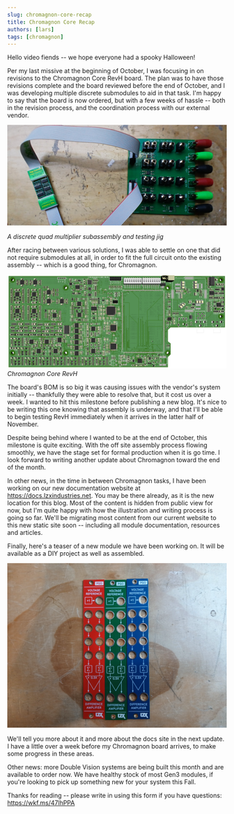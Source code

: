```yaml
---
slug: chromagnon-core-recap
title: Chromagnon Core Recap
authors: [lars]
tags: [chromagnon]
---
```


Hello video fiends -- we hope everyone had a spooky Halloween! 

Per my last missive at the beginning of October, I was focusing in on revisions to the Chromagnon Core RevH board.  The plan was to have those revisions complete and the board reviewed before the end of October, and I was developing multiple discrete submodules to aid in that task. I'm happy to say that the board is now ordered, but with a few weeks of hassle -- both in the revision process, and the coordination process with our external vendor.

![](./fqm-submodule-revb.png)

<!-- truncate -->

*A discrete quad multiplier subassembly and testing jig*

After racing between various solutions, I was able to settle on one that did not require submodules at all, in order to fit the full circuit onto the existing assembly -- which is a good thing, for Chromagnon.  

![](./chromagnon-core-revh-render.png)
*Chromagnon Core RevH*

The board's BOM is so big it was causing issues with the vendor's system initially -- thankfully they were able to resolve that, but it cost us over a week.  I wanted to hit this milestone before publishing a new blog.  It's nice to be writing this one knowing that assembly is underway, and that I'll be able to begin testing RevH immediately when it arrives in the latter half of November.

Despite being behind where I wanted to be at the end of October, this milestone is quite exciting.  With the off site assembly process flowing smoothly, we have the stage set for formal production when it is go time.   I look forward to writing another update about Chromagnon toward the end of the month.

In other news, in the time in between Chromagnon tasks, I have been working on our new documentation website at https://docs.lzxindustries.net.  You may be there already, as it is the new location for this blog.  Most of the content is hidden from public view for now, but I'm quite happy with how the illustration and writing process is going so far.  We'll be migrating most content from our current website to this new static site soon -- including all module documentation, resources and articles. 

Finally, here's a teaser of a new module we have been working on. It will be available as a DIY project as well as assembled.

![](./pgo-rgb.png)

We'll tell you more about it and more about the docs site in the next update.  I have a little over a week before my Chromagnon board arrives, to make some progress in these areas.

Other news: more Double Vision systems are being built this month and are available to order now.  We have healthy stock of most Gen3 modules, if you're looking to pick up something new for your system this Fall.

Thanks for reading -- please write in using this form if you have questions: https://wkf.ms/47lhPPA
